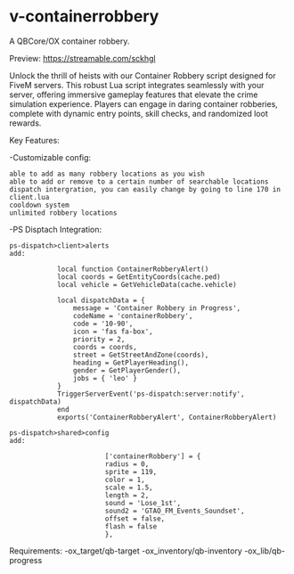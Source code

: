 # v-containerrobbery
A QBCore/OX container robbery. 

Preview: https://streamable.com/sckhgl

Unlock the thrill of heists with our Container Robbery script designed for FiveM servers. This robust Lua script integrates seamlessly with your server, offering immersive gameplay features that elevate the crime simulation experience. Players can engage in daring container robberies, complete with dynamic entry points, skill checks, and randomized loot rewards.

Key Features:

-Customizable config:

    able to add as many robbery locations as you wish
    able to add or remove to a certain number of searchable locations
    dispatch intergration, you can easily change by going to line 170 in client.lua
    cooldown system
    unlimited robbery locations

-PS Disptach Integration:

    ps-dispatch>client>alerts
    add:

                local function ContainerRobberyAlert()
                local coords = GetEntityCoords(cache.ped)
                local vehicle = GetVehicleData(cache.vehicle)

                local dispatchData = {
                    message = 'Container Robbery in Progress',
                    codeName = 'containerRobbery',
                    code = '10-90',
                    icon = 'fas fa-box',
                    priority = 2,
                    coords = coords,
                    street = GetStreetAndZone(coords),
                    heading = GetPlayerHeading(),
                    gender = GetPlayerGender(),
                    jobs = { 'leo' }
                } 
                TriggerServerEvent('ps-dispatch:server:notify', dispatchData)
                end 
                exports('ContainerRobberyAlert', ContainerRobberyAlert)

    ps-dispatch>shared>config
    add:
    
                            ['containerRobbery'] = { 
                            radius = 0,
                            sprite = 119,
                            color = 1,
                            scale = 1.5,
                            length = 2,
                            sound = 'Lose_1st',
                            sound2 = 'GTAO_FM_Events_Soundset',
                            offset = false,
                            flash = false
                            },  


Requirements:
-ox_target/qb-target
-ox_inventory/qb-inventory
-ox_lib/qb-progress
